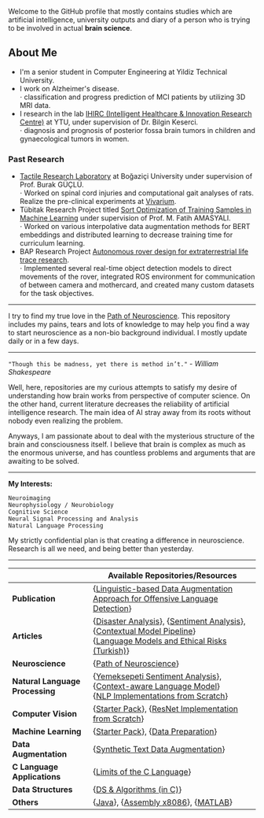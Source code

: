 Welcome to the GitHub profile that mostly contains studies which are artificial intelligence, university outputs and diary of a person who is trying to be involved in actual **brain science**.



## About Me

* I'm a senior student in Computer Engineering at Yildiz Technical University.
* I work on Alzheimer's disease. <br/> ⋅ classification and progress prediction of MCI patients by utilizing 3D MRI data.
* I research in the lab [IHIRC (Intelligent Healthcare & Innovation Research Centre)](https://www.linkedin.com/company/intelligent-healthcare-and-innovation-research-centre/) at YTU, under supervision of Dr. Bilgin Keserci. <br/> ⋅ diagnosis and prognosis of posterior fossa brain tumors in children and gynaecological tumors in women.

### Past Research
* [Tactile Research Laboratory](https://bme.boun.edu.tr/tactile-research-laboratory) at Boğaziçi University under supervision of Prof. Burak GÜÇLÜ. <br/> ⋅ Worked on spinal cord injuries and computational gait analyses of rats. Realize the pre-clinical experiments at [Vivarium](https://lifesci.boun.edu.tr/en/vivarium).
* Tübitak Research Project titled [Sort Optimization of Training Samples in Machine Learning](https://github.com/projectSOTS) under supervision of Prof. M. Fatih AMASYALI. <br/> ⋅ Worked on various interpolative data augmentation methods for BERT embeddings and distributed learning to decrease training time for curriculum learning.
* BAP Research Project [Autonomous rover design for extraterrestrial life trace research](https://rover.yildiz.edu.tr). <br/> ⋅ Implemented several real-time object detection models to direct movements of the rover, integrated ROS environment for communication of between camera and mothercard, and created many custom datasets for the task objectives.

---------

I try to find my true love in the [Path of Neuroscience](https://github.com/Toygarr/neuroscience). 
This repository includes my pains, tears and lots of knowledge to may help you find a way to start 
neuroscience as a non-bio background individual. I mostly update daily or in a few days.

---------

```"Though this be madness, yet there is method in’t."``` \- *William Shakespeare*

Well, here, repositories are my curious attempts to satisfy my desire of understanding how brain works from perspective of computer science. On the other hand, current literature decreases the reliability of artificial intelligence research. The main idea of AI stray away from its roots without nobody even realizing the problem.

Anyways, I am passionate about to deal with the mysterious structure of the brain and consciousness itself. I believe that brain is complex as much as the enormous universe, and has countless problems and arguments that are awaiting to be solved. 

---

**My Interests:** <br/>
```
Neuroimaging
Neurophysiology / Neurobiology
Cognitive Science
Neural Signal Processing and Analysis
Natural Language Processing
```

My	strictly confidential plan is that creating a difference in neuroscience. <br/> Research is all we need, and being better than yesterday.


 _____

|   | Available Repositories/Resources |
| --- | --- |
| **Publication** | {[Linguistic-based Data Augmentation Approach for Offensive Language Detection](https://github.com/Toygarr/lingda)}|
| **Articles** | {[Disaster Analysis](https://github.com/Toygarr/classification-of-disaster-related-tweets)}, {[Sentiment Analysis](https://github.com/Toygarr/Sentiment-Analysis-for-Yemeksepeti-Reviews-in-Turkish/blob/main/Yemeksepeti%20Sentiment%20Analysis%20using%20word2vec%2C%20CNN%20and%20BiLSTM.pdf)}, {[Contextual Model Pipeline](https://github.com/Toygarr/Sentiment-aware-Model-to-Classify-Tweets-in-Real-Time/blob/main/project%20paper/Contextual%20Model%20for%20Sentiment%20Extraction%20from%20Tweets.pdf)}<br/>  {[Language Models and Ethical Risks (Turkish)](https://github.com/Toygarr/Language-Models-and-Ethical-Risks/blob/main/Dil_Modelleri_ve_Etik.pdf)}|
| **Neuroscience** | {[Path of Neuroscience](https://github.com/Toygarr/neuroscience)} |
| **Natural Language Processing** | {[Yemeksepeti Sentiment Analysis](https://github.com/Toygarr/Sentiment-Analysis-for-Yemeksepeti-Reviews-in-Turkish/blob/main/yemeksepeti-sentiment-analysis.ipynb)}, {[Context-aware Language Model](https://github.com/Toygarr/Sentiment-aware-Model-to-Classify-Tweets-in-Real-Time/blob/main/sentiment-aware-contextual-model-for-tweets.ipynb)}<br/> {[NLP Implementations from Scratch](https://github.com/Toygarr/nlp-implementations-from-scratch)} |
| **Computer Vision** | {[Starter Pack](https://github.com/Toygarr/exploring-computer-vision)}, {[ResNet Implementation from Scratch](https://github.com/Toygarr/resnet-implementation-for-image-classification/blob/main/resnet-implementation-for-image-classification.ipynb)} |
| **Machine Learning** | {[Starter Pack](https://github.com/Toygarr/exploring-machine-learning)}, {[Data Preparation](https://github.com/Toygarr/Data-Preparation)} | 
| **Data Augmentation** | {[Synthetic Text Data Augmentation](https://github.com/Toygarr/synthetic-text-data-augmentation)} | 
| **C Language Applications** | {[Limits of the C Language](https://github.com/Toygarr/c-programming)}| 
| **Data Structures** | {[DS & Algorithms (in C)](https://github.com/Toygarr/data-structures)}|
| **Others** | {[Java](https://github.com/Toygarr/Java)}, {[Assembly x8086](https://github.com/Toygarr/Assembly-x8086)}, {[MATLAB](https://github.com/Toygarr/MATLAB)}  | 
